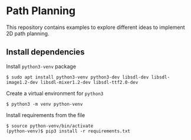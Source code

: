 # Path Planning

This repository contains examples to explore different ideas to implement 2D path planning.

## Install dependencies

Install `python3-venv` package

```
$ sudo apt install python3-venv python3-dev libsdl-dev libsdl-image1.2-dev libsdl-mixer1.2-dev libsdl-ttf2.0-dev
```

Create a virtual environment for `python3`

```
$ python3 -m venv python-venv
```

Install requirements from the file

```
$ source python-venv/bin/activate
(python-venv)$ pip3 install -r requirements.txt
```

